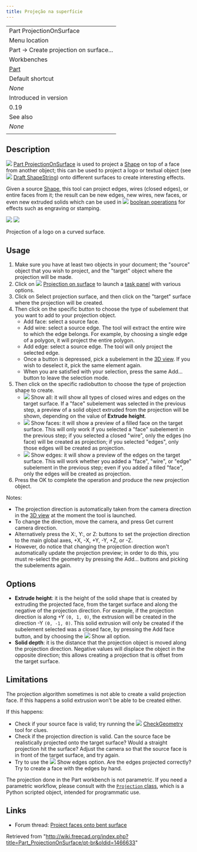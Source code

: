 ```yaml
---
title: Projeção na superfície
---
```


|                                          |
| ---------------------------------------- |
| Part ProjectionOnSurface                 |
| Menu location                            |
| Part → Create projection on surface...   |
| Workbenches                              |
| [Part](/Part_Workbench "Part Workbench") |
| Default shortcut                         |
| _None_                                   |
| Introduced in version                    |
| 0.19                                     |
| See also                                 |
| _None_                                   |
|                                          |

## Description

![](/images/Part_ProjectionOnSurface.svg) [Part ProjectionOnSurface](/Part_ProjectionOnSurface "Part ProjectionOnSurface") is used to project a [Shape](/Shape "Shape") on top of a face from another object; this can be used to project a logo or textual object (see ![](/images/Draft_ShapeString.svg) [Draft ShapeString](/Draft_ShapeString "Draft ShapeString")) onto different surfaces to create interesting effects.

Given a source [Shape](/Shape "Shape"), this tool can project edges, wires (closed edges), or entire faces from it; the result can be new edges, new wires, new faces, or even new extruded solids which can be used in ![](/images/Part_Boolean.svg) [boolean operations](/Part_Boolean "Part Boolean") for effects such as engraving or stamping.

![](/images/Part_ProjectionOnSurface1.png) ![](/images/Part_ProjectionOnSurface2.png)

Projection of a logo on a curved surface.

## Usage

1. Make sure you have at least two objects in your document; the "source" object that you wish to project, and the "target" object where the projection will be made.
2. Click on ![](/images/Part_ProjectionOnSurface.svg) [Projection on surface](/Part_ProjectionOnSurface "Part ProjectionOnSurface") to launch a [task panel](/Task_panel "Task panel") with various options.
3. Click on Select projection surface, and then click on the "target" surface where the projection will be created.
4. Then click on the specific button to choose the type of subelement that you want to add to your projection object.
   - Add face: select a source face.
   - Add wire: select a source edge. The tool will extract the entire wire to which the edge belongs. For example, by choosing a single edge of a polygon, it will project the entire polygon.
   - Add edge: select a source edge. The tool will only project the selected edge.
   - Once a button is depressed, pick a subelement in the [3D view](/3D_view "3D view"). If you wish to deselect it, pick the same element again.
   - When you are satisfied with your selection, press the same Add... button to leave the selection mode.
5. Then click on the specific radiobutton to choose the type of projection shape to create.
   - ![](/images/RadioButtonTrue.svg) Show all: it will show all types of closed wires and edges on the target surface. If a "face" subelement was selected in the previous step, a preview of a solid object extruded from the projection will be shown, depending on the value of **Extrude height**.
   - ![](/images/RadioButtonTrue.svg) Show faces: it will show a preview of a filled face on the target surface. This will only work if you selected a "face" subelement in the previous step; if you selected a closed "wire", only the edges (no face) will be created as projection; if you selected "edges", only those edges will be created as projection.
   - ![](/images/RadioButtonTrue.svg) Show edges: it will show a preview of the edges on the target surface. This will work whether you added a "face", "wire", or "edge" subelement in the previous step; even if you added a filled "face", only the edges will be created as projection.
6. Press the OK to complete the operation and produce the new projection object.

Notes:

- The projection direction is automatically taken from the camera direction in the [3D view](/3D_view "3D view") at the moment the tool is launched.
- To change the direction, move the camera, and press Get current camera direction.
- Alternatively press the X:, Y:, or Z: buttons to set the projection direction to the main global axes, +X, -X, +Y, -Y, +Z, or -Z.
- However, do notice that changing the projection direction won't automatically update the projection preview; in order to do this, you must re-select the geometry by pressing the Add... buttons and picking the subelements again.

## Options

- **Extrude height**: it is the height of the solid shape that is created by extruding the projected face, from the target surface and along the negative of the projection direction. For example, if the projection direction is along +Y `(0, 1, 0)`, the extrusion will be created in the direction -Y `(0, -1, 0)`. This solid extrusion will only be created if the subelement selected was a closed face, by pressing the Add face button, and by choosing the ![](/images/RadioButtonTrue.svg) Show all option.
- **Solid depth**: it is the distance that the projection object is moved along the projection direction. Negative values will displace the object in the opposite direction; this allows creating a projection that is offset from the target surface.

## Limitations

The projection algorithm sometimes is not able to create a valid projection face. If this happens a solid extrusion won't be able to be created either.

If this happens:

- Check if your source face is valid; try running the ![](/images/Part_CheckGeometry.svg) [CheckGeometry](/Part_CheckGeometry "Part CheckGeometry") tool for clues.
- Check if the projection direction is valid. Can the source face be realistically projected onto the target surface? Would a straight projection hit the surface? Adjust the camera so that the source face is in front of the target surface, and try again.
- Try to use the ![](/images/RadioButtonTrue.svg) Show edges option. Are the edges projected correctly? Try to create a face with the edges by hand.

The projection done in the Part workbench is not parametric. If you need a parametric workflow, please consult with the [`Projection` class](https://gist.github.com/CsatiZoltan/f4fd10bf20923143ba0e0678ea1d3d61), which is a Python scripted object, intended for programmatic use.

## Links

- Forum thread: [Project faces onto bent surface](https://forum.freecadweb.org/viewtopic.php?f=9&t=33700)

Retrieved from "<http://wiki.freecad.org/index.php?title=Part_ProjectionOnSurface/pt-br&oldid=1466633>"
